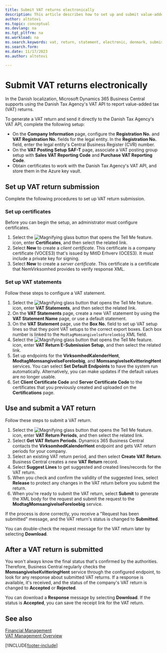 ```yaml
---
title: Submit VAT returns electronically
description: This article describes how to set up and submit value-added tax (VAT) returns electronically in Denmark.
author: altotovi
ms.topic: conceptual
ms.devlang: na
ms.tgt_pltfrm: na
ms.workload: na
ms.search.keywords: vat, return, statement, electronic, denmark, submission
ms.search.form: 
ms.date: 11/17/2023
ms.author: altotovi

---
```


# Submit VAT returns electronically

In the Danish localization, Microsoft Dynamics 365 Business Central supports using the Danish Tax Agency's VAT API to report value-added tax (VAT) returns.

To generate a VAT return and send it directly to the Danish Tax Agency's VAT API, complete the following setup:

- On the **Company Information** page, configure the **Registration No.** and **VAT Registration No.** fields for the legal entity. In the **Registration No.** field, enter the legal entity's Central Business Register (CVR) number.
- On the **VAT Posting Setup SAF-T** page, associate a VAT posting group setup with **Sales VAT Reporting Code** and **Purchase VAT Reporting Code**.
- Obtain certificates to work with the Danish Tax Agency's VAT API, and store them in the Azure key vault.

## Set up VAT return submission

Complete the following procedures to set up VAT return submission.

### Set up certificates

Before you can begin the setup, an administrator must configure certificates.

1. Select the ![Magnifying glass button that opens the Tell Me feature.](../../media/ui-search/search_small.png "Tell me what you want to do") icon, enter **Certificates**, and then select the related link.
2. Select **New** to create a _client certificate_. This certificate is a company certificate (VOCES3) that's issued by MitID Erhverv (OCES3). It must include a private key for signing.
3. Select **New** to create a _server certificate_. This certificate is a certificate that NemVirksomhed provides to verify response XML.

### Set up VAT statements

Follow these steps to configure a VAT statement.

1. Select the ![Magnifying glass button that opens the Tell Me feature.](../../media/ui-search/search_small.png "Tell me what you want to do") icon, enter **VAT Statements**, and then select the related link.
2. On the **VAT Statements** page, create a new VAT statement by using the **VAT Statement Name** page, or use a default statement.
3. On the **VAT Statement** page, use the **Box No.** field to set up VAT setup lines so that they point VAT setups to the correct export boxes. Each box number is linked to the `ModtagMomsangivelseForeloebig` XML field.
4. Select the ![Magnifying glass button that opens the Tell Me feature.](../../media/ui-search/search_small.png "Tell me what you want to do") icon, enter **VAT Return E-Submission Setup**, and then select the related link.
5. Set up endpoints for the **VirksomhedKalenderHent**, **ModtagMomsangivelseForeloebig**, and **MomsangivelseKvitteringHent** services. You can select **Set Default Endpoints** to have the system run automatically. Alternatively, you can make updates if the default values are no longer usable.
6. Set **Client Certificate Code** and **Server Certificate Code** to the certificates that you previously created and uploaded on the **Certifications** page.

## Use and submit a VAT return

Follow these steps to submit a VAT return.

1. Select the ![Magnifying glass button that opens the Tell Me feature.](../../media/ui-search/search_small.png "Tell me what you want to do") icon, enter **VAT Return Periods**, and then select the related link.
2. Select **Get VAT Return Periods**. Dynamics 365 Business Central contacts the **VirksomhedKalenderHent** endpoint and gets VAT return periods for your company.
3. Select an existing VAT return period, and then select **Create VAT Return**. Business Central creates a new **VAT Return** record.
4. Select **Suggest Lines** to get suggested and created lines/records for the VAT return.
5. When you check and confirm the validity of the suggested lines, select **Release** to protect any changes in the VAT return before you submit the return.
6. When you're ready to submit the VAT return, select **Submit** to generate the XML body for the request and submit the request to the **ModtagMomsangivelseForeloebig** service.

If the process is done correctly, you receive a "Request has been submitted" message, and the VAT return's status is changed to **Submitted**.

You can double-check the request message for the VAT return later by selecting **Download**.

## After a VAT return is submitted

You won't always know the final status that's confirmed by the authorities. Therefore, Business Central regularly checks the **MomsangivelseKvitteringHent** service through the configured endpoint, to look for any response about submitted VAT returns. If a response is available, it's received, and the status of the company's VAT return is changed to **Accepted** or **Rejected**.

You can download a **Response** message by selecting **Download**. If the status is **Accepted**, you can save the receipt link for the VAT return.

## See also

[Financial Management](../../finance.md)  
[VAT Management Overview](../../finance-manage-vat.md)

[!INCLUDE[footer-include](../../includes/footer-banner.md)]
